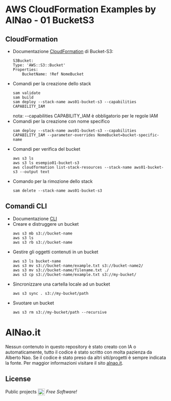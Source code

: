 
# AWS CloudFormation Examples by AlNao - 01 BucketS3

## CloudFormation
* Documentazione [CloudFormation](https://docs.aws.amazon.com/AWSCloudFormation/latest/UserGuide/aws-properties-s3-bucket.html) di Bucket-S3:
  ```
  S3Bucket:
  Type: 'AWS::S3::Bucket'
  Properties:
      BucketName: !Ref NomeBucket
  ```
* Comandi per la creazione dello stack
  ```
  sam validate
  sam build
  sam deploy --stack-name aws01-bucket-s3 --capabilities CAPABILITY_IAM
  ```
  nota: --capabilities CAPABILITY_IAM è obbligatorio per le regole IAM
* Comandi per la creazione con nome specifico
  ```
  sam deploy --stack-name aws01-bucket-s3 --capabilities CAPABILITY_IAM --parameter-overrides NomeBucket=bucket-specific-name
  ```
* Comandi per verifica del bucket
  ```
  aws s3 ls 
  aws s3 ls esempio01-bucket-s3
  aws cloudformation list-stack-resources --stack-name aws01-bucket-s3 --output text
  ```
* Comando per la rimozione dello stack
  ```
  sam delete --stack-name aws01-bucket-s3
  ```

## Comandi CLI
* Documentazione [CLI](https://awscli.amazonaws.com/v2/documentation/api/latest/reference/s3/cp.html)
* Creare e distruggere un bucket
  ```
  aws s3 mb s3://bucket-name
  aws s3 ls
  aws s3 rb s3://bucket-name
  ```
* Gestire gli oggetti contenuti in un bucket
  ```
  aws s3 ls bucket-name
  aws s3 mv s3://bucket-name/example.txt s3://bucket-name2/
  aws s3 mv s3://bucket-name/filename.txt ./
  aws s3 cp s3://bucket-name/example.txt s3://my-bucket/
  ```
* Sincronizzare una cartella locale ad un bucket
  ```
  aws s3 sync . s3://my-bucket/path
  ```
* Svuotare un bucket
  ```
  aws s3 rm s3://my-bucket/path --recursive
  ```


# AlNao.it
Nessun contenuto in questo repository è stato creato con IA o automaticamente, tutto il codice è stato scritto con molta pazienza da Alberto Nao. Se il codice è stato preso da altri siti/progetti è sempre indicata la fonte. Per maggior informazioni visitare il sito [alnao.it](https://www.alnao.it/).

## License
Public projects 
<a href="https://it.wikipedia.org/wiki/GNU_General_Public_License"  valign="middle"><img src="https://img.shields.io/badge/License-GNU-blue" style="height:22px;"  valign="middle"></a> 
*Free Software!*